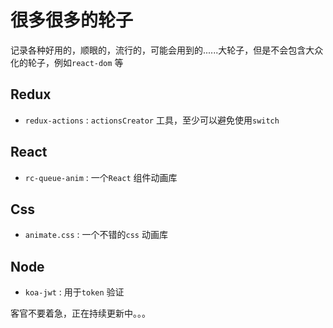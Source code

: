 # 很多很多的轮子

记录各种好用的，顺眼的，流行的，可能会用到的......大轮子，但是不会包含大众化的轮子，例如`react-dom` 等

## Redux

* `redux-actions` : `actionsCreator` 工具，至少可以避免使用`switch` 

## React

* `rc-queue-anim` : 一个`React` 组件动画库



## Css

* `animate.css` : 一个不错的`css` 动画库



## Node

* `koa-jwt` : 用于`token` 验证



客官不要着急，正在持续更新中。。。